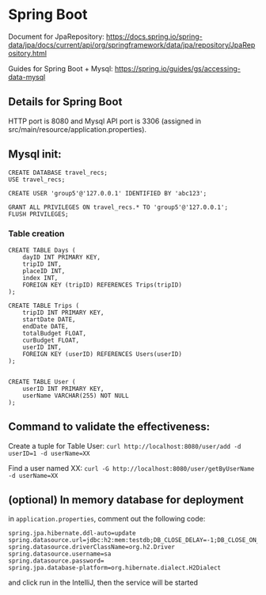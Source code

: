 # Spring Boot
Document for JpaRepository: https://docs.spring.io/spring-data/jpa/docs/current/api/org/springframework/data/jpa/repository/JpaRepository.html

Guides for Spring Boot + Mysql: https://spring.io/guides/gs/accessing-data-mysql

## Details for Spring Boot
HTTP port is 8080 and Mysql API port is 3306 (assigned in src/main/resource/application.properties).

## Mysql init:
```
CREATE DATABASE travel_recs;
USE travel_recs;

CREATE USER 'group5'@'127.0.0.1' IDENTIFIED BY 'abc123';

GRANT ALL PRIVILEGES ON travel_recs.* TO 'group5'@'127.0.0.1';
FLUSH PRIVILEGES;
```

### Table creation
```
CREATE TABLE Days (
    dayID INT PRIMARY KEY,
    tripID INT,
    placeID INT,
    index INT,
    FOREIGN KEY (tripID) REFERENCES Trips(tripID)
);

CREATE TABLE Trips (
    tripID INT PRIMARY KEY,
    startDate DATE,
    endDate DATE,
    totalBudget FLOAT,
    curBudget FLOAT,
    userID INT,
    FOREIGN KEY (userID) REFERENCES Users(userID)
);


CREATE TABLE User (
    userID INT PRIMARY KEY,
    userName VARCHAR(255) NOT NULL
);
```

## Command to validate the effectiveness:
Create a tuple for Table User:
`curl http://localhost:8080/user/add -d userID=1 -d userName=XX`

Find a user named XX: 
`curl -G http://localhost:8080/user/getByUserName -d userName=XX`


## (optional) In memory database for deployment
in `application.properties`, comment out the following code:
```
spring.jpa.hibernate.ddl-auto=update
spring.datasource.url=jdbc:h2:mem:testdb;DB_CLOSE_DELAY=-1;DB_CLOSE_ON_EXIT=FALSE
spring.datasource.driverClassName=org.h2.Driver
spring.datasource.username=sa
spring.datasource.password=
spring.jpa.database-platform=org.hibernate.dialect.H2Dialect
```
and click run in the IntelliJ, then the service will be started
